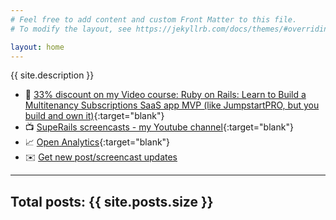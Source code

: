 ```yaml
---
# Feel free to add content and custom Front Matter to this file.
# To modify the layout, see https://jekyllrb.com/docs/themes/#overriding-theme-defaults

layout: home
---
```


{{ site.description }}

* 📕 [33% discount on my Video course: Ruby on Rails: Learn to Build a Multitenancy Subscriptions SaaS app MVP (like JumpstartPRO, but you build and own it)](https://gumroad.com/l/ror6saas/presale33){:target="blank"}
* 📺 [SupeRails screencasts - my Youtube channel](https://www.youtube.com/channel/UCyr6ZTmztFW3FB4qG_97FoA){:target="blank"}
* 📈 [Open Analytics](https://plausible.io/blog.corsego.com){:target="blank"}
* ✉️ [Get new post/screencast updates](/mailing-list)

****

## Total posts: {{ site.posts.size }}